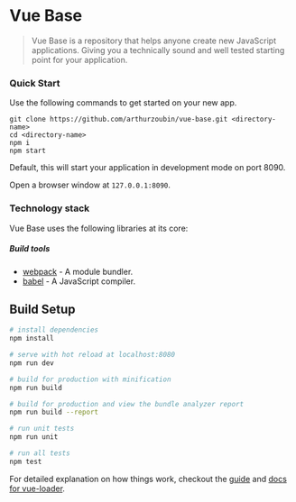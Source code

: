 # Vue Base

> Vue Base is a repository that helps anyone create new JavaScript applications. Giving you a technically sound and well tested starting point for your application.

### Quick Start
Use the following commands to get started on your new app.

```
git clone https://github.com/arthurzoubin/vue-base.git <directory-name>
cd <directory-name>
npm i
npm start
```

Default, this will start your application in development mode on port 8090.

Open a browser window at `127.0.0.1:8090`.

### Technology stack

Vue Base uses the following libraries at its core:

##### Build tools
- [webpack](https://webpack.github.io/) - A module bundler.
- [babel](http://babeljs.io/) - A JavaScript compiler.

## Build Setup

``` bash
# install dependencies
npm install

# serve with hot reload at localhost:8080
npm run dev

# build for production with minification
npm run build

# build for production and view the bundle analyzer report
npm run build --report

# run unit tests
npm run unit

# run all tests
npm test
```

For detailed explanation on how things work, checkout the [guide](http://vuejs-templates.github.io/webpack/) and [docs for vue-loader](http://vuejs.github.io/vue-loader).
